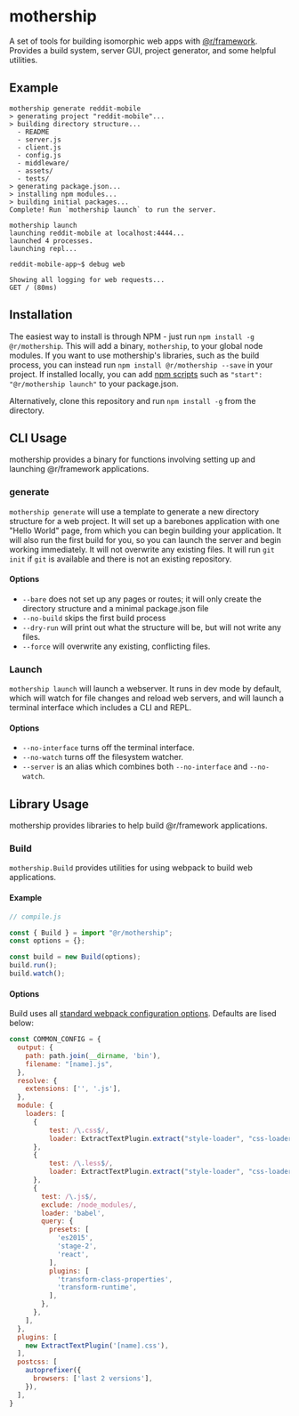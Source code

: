 mothership
==========

A set of tools for building isomorphic web apps with
[@r/framework](https://github.com/reddit/node-framework). Provides a build
system, server GUI, project generator, and some helpful utilities.

Example
-------

```
mothership generate reddit-mobile
> generating project "reddit-mobile"...
> building directory structure...
  - README
  - server.js
  - client.js
  - config.js
  - middleware/
  - assets/
  - tests/
> generating package.json...
> installing npm modules...
> building initial packages...
Complete! Run `mothership launch` to run the server.

mothership launch
launching reddit-mobile at localhost:4444...
launched 4 processes.
launching repl...

reddit-mobile-app~$ debug web

Showing all logging for web requests...
GET / (80ms)
```

Installation
------------

The easiest way to install is through NPM - just run
`npm install -g @r/mothership`. This will add a binary, `mothership`, to your
global node modules. If you want to use mothership's libraries, such as the
build process, you can instead run `npm install @r/mothership --save` in your
project. If installed locally, you can add [npm scripts](https://docs.npmjs.com/misc/scripts)
such as `"start": "@r/mothership launch"` to your package.json.

Alternatively, clone this repository and run `npm install -g` from the
directory.

CLI Usage
---------

mothership provides a binary for functions involving setting up and launching
@r/framework applications.

### generate

`mothership generate` will use a template to generate a new directory structure
for a web project. It will set up a barebones application with one
"Hello World" page, from which you can begin building your application. It will
also run the first build for you, so you can launch the server and begin working
immediately. It will not overwrite any existing files. It will run `git init` if
`git` is available and there is not an existing repository.

#### Options

* `--bare` does not set up any pages or routes; it will only create the
  directory structure and a minimal package.json file
* `--no-build` skips the first build process
* `--dry-run` will print out what the structure will be, but will not write
  any files.
* `--force` will overwrite any existing, conflicting files.


### Launch

`mothership launch` will launch a webserver. It runs in dev mode by default,
which will watch for file changes and reload web servers, and will launch a
terminal interface which includes a CLI and REPL.

#### Options

* `--no-interface` turns off the terminal interface.
* `--no-watch` turns off the filesystem watcher.
* `--server` is an alias which combines both `--no-interface` and `--no-watch`.

Library Usage
------------

mothership provides libraries to help build @r/framework applications.

### Build

`mothership.Build` provides utilities for using webpack to build web
applications.

#### Example

```javascript
// compile.js

const { Build } = import "@r/mothership";
const options = {};

const build = new Build(options);
build.run();
build.watch();
```

#### Options

Build uses all [standard webpack configuration options](https://webpack.github.io/docs/configuration.html).
Defaults are lised below:

```javascript
const COMMON_CONFIG = {
  output: {
    path: path.join(__dirname, 'bin'),
    filename: "[name].js",
  },
  resolve: {
    extensions: ['', '.js'],
  },
  module: {
    loaders: [
      {
          test: /\.css$/,
          loader: ExtractTextPlugin.extract("style-loader", "css-loader")
      },
      {
          test: /\.less$/,
          loader: ExtractTextPlugin.extract("style-loader", "css-loader!less-loader")
      },
      {
        test: /\.js$/,
        exclude: /node_modules/,
        loader: 'babel',
        query: {
          presets: [
            'es2015',
            'stage-2',
            'react',
          ],
          plugins: [
            'transform-class-properties',
            'transform-runtime',
          ],
        },
      },
    ],
  },
  plugins: [
    new ExtractTextPlugin('[name].css'),
  ],
  postcss: [
    autoprefixer({
      browsers: ['last 2 versions'],
    }),
  ],
}
```
